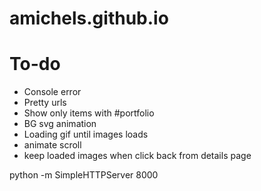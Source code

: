 # amichels.github.io

# To-do
* Console error
* Pretty urls
* Show only items with #portfolio
* BG svg animation
* Loading gif until images loads
* animate scroll
* keep loaded images when click back from details page

 python -m SimpleHTTPServer 8000